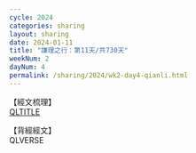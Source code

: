 ```yaml
---
cycle: 2024
categories: sharing
layout: sharing
date: 2024-01-11
title: "謙理之行：第11天/共730天"
weekNum: 2
dayNum: 4
permalink: /sharing/2024/wk2-day4-qianli.html
---
```

【經文梳理】  
[QLTITLE](QLLINK)

【背經經文】  
QLVERSE
